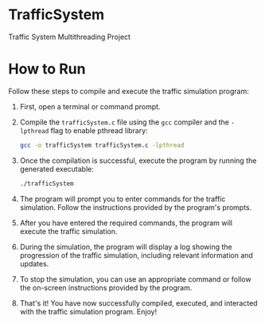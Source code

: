 # TrafficSystem
Traffic System Multithreading Project
# How to Run

Follow these steps to compile and execute the traffic simulation program:

1. First, open a terminal or command prompt.

2. Compile the `trafficSystem.c` file using the `gcc` compiler and the `-lpthread` flag to enable pthread library:

   ```bash
   gcc -o trafficSystem trafficSystem.c -lpthread
   
3. Once the compilation is successful, execute the program by running the generated executable:
   
   ```bash
   ./trafficSystem

5. The program will prompt you to enter commands for the traffic simulation. Follow the instructions provided by the program's prompts.

6. After you have entered the required commands, the program will execute the traffic simulation.

7. During the simulation, the program will display a log showing the progression of the traffic simulation, including relevant information and updates.

8. To stop the simulation, you can use an appropriate command or follow the on-screen instructions provided by the program.

9. That's it! You have now successfully compiled, executed, and interacted with the traffic simulation program. Enjoy!
